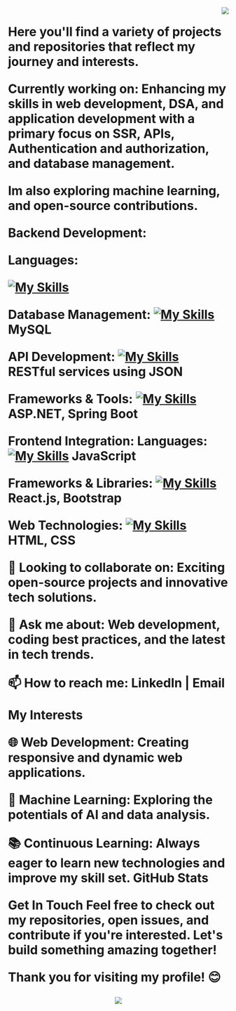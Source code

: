 <img align="right" src="htttps://visitor-badge.loabi.icu/badge?page_id=salesp07.salep07"/>
<h1 align='center">
   <a href="https://git.io/typing.svg>
  <image src="https://readme.typing.svg.herokuapp.com/?font=Righteous&size=35&center=true&vCenter=true&width=500&height=70&duration=4000&lines=Hi+there+Welcome+to+my+GitHub+profile!+🛸🌌/>
  </a>
</h1>
  
<hr/>
<h3 align="center">About Me:</h3>
<hr/>

I'm Sakhile Khuzwayo 👋 a software engineering student, with a diverse skill set in various programming languages and technologies.
design, develop, and maintain software systems, prioritizing mostly backend development.


Here you'll find a variety of projects and repositories that reflect my journey and interests.

Currently working on:
Enhancing my skills in web development, DSA, and application development with a primary focus on SSR, APIs, Authentication and authorization, and database management.

Im also exploring machine learning, and open-source contributions.

Backend Development:

Languages: 

[![My Skills](https://skillicons.dev/icons?i=java,php,java,figma&theme=light)](https://skillicons.dev)


Database Management:
[![My Skills](https://skillicons.dev/icons?i=mysql&theme=light)](https://skillicons.dev)
MySQL



API Development: 
[![My Skills](https://skillicons.dev/icons?i=java,kotlin,nodejs,figma&theme=light)](https://skillicons.dev)
RESTful services using JSON



Frameworks & Tools:
[![My Skills](https://skillicons.dev/icons?i=java,kotlin,nodejs,figma&theme=light)](https://skillicons.dev)
ASP.NET, Spring Boot

Frontend Integration:
Languages: 
[![My Skills](https://skillicons.dev/icons?i=java,kotlin,nodejs,figma&theme=light&perline=3)](https://skillicons.dev)
JavaScript





Frameworks & Libraries:
[![My Skills](https://skillicons.dev/icons?i=java,kotlin,nodejs,figma&theme=light&perline=3)](https://skillicons.dev)
React.js, Bootstrap






Web Technologies:
[![My Skills](https://skillicons.dev/icons?i=css,html,figma,figma&theme=light&perline=3)](https://skillicons.dev)
HTML, CSS

👯 Looking to collaborate on: 
Exciting open-source projects and innovative tech solutions.

💬 Ask me about:
Web development, coding best practices, and the latest in tech trends.

📫 How to reach me: LinkedIn | Email

My Interests

🌐 Web Development: 
Creating responsive and dynamic web applications.

🤖 Machine Learning: 
Exploring the potentials of AI and data analysis.

📚 Continuous Learning:
Always eager to learn new technologies and improve my skill set.
GitHub Stats

Get In Touch
Feel free to check out my repositories, open issues, and contribute if you're interested. Let's build something amazing together!

Thank you for visiting my profile! 😊
<p align="center">
  <a href="https://skillicons.dev">
    <img src="https://skillicons.dev/icons?i=java,cs,kubernetes,dotnet,maven,mysql,php,react,js,html" />
  </a>
</p>


